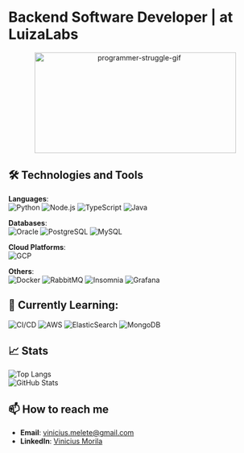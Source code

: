 # Backend Software Developer | at LuizaLabs

 <p align="center">
  <img src="https://media.giphy.com/media/LmNwrBhejkK9EFP504/giphy.gif" width="400" height="200" alt="programmer-struggle-gif">
</p>


## 🛠️ Technologies and Tools
**Languages**:  
![Python](https://img.shields.io/badge/Python-3776AB?style=for-the-badge&logo=python&logoColor=white)
![Node.js](https://img.shields.io/badge/Node.js-43853D?style=for-the-badge&logo=node.js&logoColor=white)
![TypeScript](https://img.shields.io/badge/TypeScript-007ACC?style=for-the-badge&logo=typescript&logoColor=white)
![Java](https://img.shields.io/badge/Java-007396?style=for-the-badge&logo=java&logoColor=white)

**Databases**:  
![Oracle](https://img.shields.io/badge/Oracle-F80000?style=for-the-badge&logo=oracle&logoColor=white)
![PostgreSQL](https://img.shields.io/badge/PostgreSQL-316192?style=for-the-badge&logo=postgresql&logoColor=white)
![MySQL](https://img.shields.io/badge/MySQL-4479A1?style=for-the-badge&logo=mysql&logoColor=white)

**Cloud Platforms**:  
![GCP](https://img.shields.io/badge/GCP-4285F4?style=for-the-badge&logo=google-cloud&logoColor=white)

**Others**:  
![Docker](https://img.shields.io/badge/Docker-2496ED?style=for-the-badge&logo=docker&logoColor=white)
![RabbitMQ](https://img.shields.io/badge/RabbitMQ-FF6600?style=for-the-badge&logo=rabbitmq&logoColor=white)
![Insomnia](https://img.shields.io/badge/Insomnia-4000BF?style=for-the-badge&logo=insomnia&logoColor=white)
![Grafana](https://img.shields.io/badge/Grafana-F46800?style=for-the-badge&logo=grafana&logoColor=white)

## 🌱 Currently Learning:
![CI/CD](https://img.shields.io/badge/CI%2FCD-3F51B5?style=for-the-badge&logo=github-actions&logoColor=white)
![AWS](https://img.shields.io/badge/AWS-232F3E?style=for-the-badge&logo=amazon-aws&logoColor=white)
![ElasticSearch](https://img.shields.io/badge/ElasticSearch-005571?style=for-the-badge&logo=elasticsearch&logoColor=white)
![MongoDB](https://img.shields.io/badge/MongoDB-47A248?style=for-the-badge&logo=mongodb&logoColor=white)

## 📈 Stats
![Top Langs](https://github-readme-stats.vercel.app/api/top-langs/?username=ViniciusMorila&layout=compact&theme=radical)  
![GitHub Stats](https://github-readme-stats.vercel.app/api?username=ViniciusMorila&show_icons=true&theme=radical)

## 📫 How to reach me
- **Email**: [vinicius.melete@gmail.com](mailto:vinicius.melete@gmail.com)  
- **LinkedIn**: [Vinicius Morila](https://www.linkedin.com/in/viniciusmorila/)
